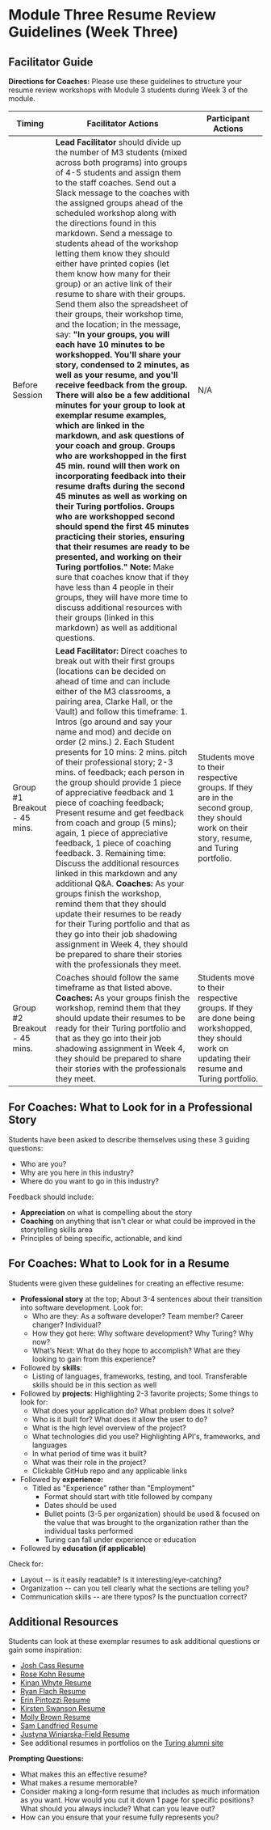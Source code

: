 # Module Three Resume Review Guidelines (Week Three)

## Facilitator Guide

**Directions for Coaches:** Please use these guidelines to structure your resume review workshops with Module 3 students during Week 3 of the module.

| Timing | Facilitator Actions | Participant Actions |
|------------------------------------|---------------------------------------------------------------------------------------------------------------------------------------------------------------------------------------------------------------------------------------------------------------------------------------------------------------------------------------------------------------------------------------------------------------------------------------------------------------------------------------------------------------------------------------------------------------------------------------------------------------------------------------------------------------------------------------------------------------------------------------------------------------------------------------------------------------------------------------------------------------------------------------------------------------------------------------------------------------------------------------------------------------------------------------------------------------------------------------------------------------------|-----------------------------------------------------------------------------------------------------------------------------------------------|
| Before Session | **Lead Facilitator** should divide up the number of M3 students (mixed across both programs) into groups of 4-5 students and assign them to the staff coaches. Send out a Slack message to the coaches with the assigned groups ahead of the scheduled workshop along with the directions found in this markdown. Send a message to students ahead of the workshop letting them know they should either have printed copies (let them know how many for their group) or an active link of their resume to share with their groups. Send them also the spreadsheet of their groups, their workshop time, and the location; in the message, say: **"In your groups, you will each have 10 minutes to be workshopped. You'll share your story, condensed to 2 minutes, as well as your resume, and you'll receive feedback from the group. There will also be a few additional minutes for your group to look at exemplar resume examples, which are linked in the markdown, and ask questions of your coach and group. Groups who are workshopped in the first 45 min. round will then work on incorporating feedback into their resume drafts during the second 45 minutes as well as working on their Turing portfolios. Groups who are workshopped second should spend the first 45 minutes practicing their stories, ensuring that their resumes are ready to be presented, and working on their Turing portfolios."** **Note:** Make sure that coaches know that if they have less than 4 people in their groups, they will have more time to discuss additional resources with their groups (linked in this markdown) as well as additional questions.  | N/A |
| Group #1 Breakout - 45 mins. | **Lead Facilitator:** Direct coaches to break out with their first groups (locations can be decided on ahead of time and can include either of the M3 classrooms, a pairing area, Clarke Hall, or the Vault) and follow this timeframe: 1. Intros (go around and say your name and mod) and decide on order (2 mins.) 2. Each Student presents for 10 mins: 2 mins. pitch of their professional story; 2-3 mins. of feedback; each person in the group should provide 1 piece of appreciative feedback and 1 piece of coaching feedback; Present resume and get feedback from coach and group (5 mins); again, 1 piece of appreciative feedback, 1 piece of coaching feedback. 3. Remaining time: Discuss the additional resources linked in this markdown and any additional Q&A. **Coaches:** As your groups finish the workshop, remind them that they should update their resumes to be ready for their Turing portfolio and that as they go into their job shadowing assignment in Week 4, they should be prepared to share their stories with the professionals they meet. | Students move to their respective groups. If they are in the second group, they should work on their story, resume, and Turing portfolio. |
| Group #2 Breakout - 45 mins. | Coaches should follow the same timeframe as that listed above. **Coaches:** As your groups finish the workshop, remind them that they should update their resumes to be ready for their Turing portfolio and that as they go into their job shadowing assignment in Week 4, they should be prepared to share their stories with the professionals they meet. | Students move to their respective groups. If they are done being workshopped, they should work on updating their resume and Turing portfolio. |

## For Coaches: What to Look for in a Professional Story
Students have been asked to describe themselves using these 3 guiding questions:
* Who are you?
* Why are you here in this industry?
* Where do you want to go in this industry?

Feedback should include:
* **Appreciation** on what is compelling about the story
* **Coaching** on anything that isn't clear or what could be improved in the storytelling skills area 
* Principles of being specific, actionable, and kind 

## For Coaches: What to Look for in a Resume
Students were given these guidelines for creating an effective resume:
* **Professional story** at the top; About 3-4 sentences about their transition into software development. Look for:
 	* Who are they: As a software developer? Team member? Career changer? Individual?
 	* How they got here: Why software development? Why Turing? Why now?
 	* What’s Next: What do they hope to accomplish? What are they looking to gain from this experience? 
* Followed by **skills**:
  * Listing of languages, frameworks, testing, and tool. Transferable skills should be in this section as well
* Followed by **projects**: Highlighting 2-3 favorite projects; Some things to look for:
	 * What does your application do? What problem does it solve? 
	 * Who is it built for? What does it allow the user to do? 
 	* What is the high level overview of the project? 
 	* What technologies did you use? Highlighting API's, frameworks, and languages
 	* In what period of time was it built?
 	* What was their role in the project?
  * Clickable GitHub repo and any applicable links
* Followed by **experience:**
  * Titled as "Experience" rather than "Employment"
	 * Format should start with title followed by company
	 * Dates should be used
	 * Bullet points (3-5 per organization) should be used & focused on the value that was brought to the organization rather than the individual tasks performed
	* Turing can fall under experience or education 
* Followed by **education (if applicable)**

Check for:
  * Layout -- is it easily readable? Is it interesting/eye-catching?
  * Organization -- can you tell clearly what the sections are telling you?
  * Communication skills -- are there typos? Is the punctuation correct? 

## Additional Resources
Students can look at these exemplar resumes to ask additional questions or gain some inspiration:

- [Josh Cass Resume](https://www.turing.io/sites/default/files/resumes/josh_cass.pdf)
 - [Rose Kohn Resume](https://www.turing.io/sites/default/files/resumes/rose_a_kohn.pdf)
 - [Kinan Whyte Resume](https://github.com/turingschool/career-development-curriculum/blob/master/files/Resume%20ex%201.pdf)
 - [Ryan Flach Resume](https://github.com/turingschool/career-development-curriculum/blob/master/files/Resume%20ex%202.pdf) 
 - [Erin Pintozzi Resume](https://github.com/turingschool/career-development-curriculum/blob/master/files/Resume%20ex%203.pdf)
 - [Kirsten Swanson Resume](https://github.com/turingschool/career-development-curriculum/blob/master/files/Kirsten%20Swanson%20Resume.pdf)
 - [Molly Brown Resume](https://github.com/turingschool/career-development-curriculum/blob/master/files/Molly%20Brown%20Resume.pdf)
 - [Sam Landfried Resume](https://github.com/turingschool/career-development-curriculum/blob/master/files/Sam%20Landfried%20Resume.pdf)
 - [Justyna Winiarska-Field Resume](https://github.com/turingschool/career-development-curriculum/blob/master/files/Justyna%20Winiarska-Field%20Resume.pdf)
 - See additional resumes in portfolios on the [Turing alumni site](turing.io/alumni)

**Prompting Questions:**
* What makes this an effective resume?
* What makes a resume memorable? 
* Consider making a long-form resume that includes as much information as you want. How would you cut it down 1 page for specific positions? What should you always include? What can you leave out?
* How can you ensure that your resume fully represents you?
